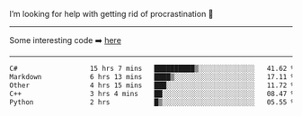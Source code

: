 I’m looking for help with getting rid of procrastination 🤔

-----

Some interesting code :arrow_right: [here](https://github.com/zhen8838/playground)

-----

<!--START_SECTION:waka-->

```txt
C#                  15 hrs 7 mins   ██████████▒░░░░░░░░░░░░░░   41.62 %
Markdown            6 hrs 13 mins   ████▒░░░░░░░░░░░░░░░░░░░░   17.11 %
Other               4 hrs 15 mins   ███░░░░░░░░░░░░░░░░░░░░░░   11.72 %
C++                 3 hrs 4 mins    ██░░░░░░░░░░░░░░░░░░░░░░░   08.47 %
Python              2 hrs           █▒░░░░░░░░░░░░░░░░░░░░░░░   05.55 %
```

<!--END_SECTION:waka-->

<!--
**zhen8838/zhen8838** is a ✨ _special_ ✨ repository because its `README.md` (this file) appears on your GitHub profile.

Here are some ideas to get you started:

- 🔭 I’m currently working on ...
- 🌱 I’m currently learning ...
- 👯 I’m looking to collaborate on ...
 ...
- 💬 Ask me about ...
- 📫 How to reach me: ...
- 😄 Pronouns: ...
- ⚡ Fun fact: ...
-->
